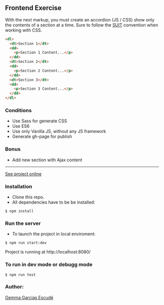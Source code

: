 ## Frontend Exercise

With the next markup, you must create an accordion (JS / CSS) show only the contents of a section at a time.
Sure to follow the [SUIT](https://suitcss.github.io/) convention when working with CSS.


```html
<dl>
  <dt>Section 1</dt>
  <dd>
    <p>Section 1 Content...</p>
  </dd>
  <dt>Section 2</dt>
  <dd>
    <p>Section 2 Content...</p>
  </dd>
  <dt>Section 3</dt>
  <dd>
    <p>Section 3 Content...</p>
  </dd>
</dl>
```

### Conditions
* Use Sass for generate CSS
* Use ES6
* Use only Vanilla JS, without any JS framework
* Generate gh-page for publish


### Bonus
* Add new section with Ajax content
---

[See project online](https://gemmagarcias.github.io/schibsted-frontend/docs/)

### Installation 
* Clone this repo.
* All dependencies have to be be installed:
```
$ npm install
```

### Run the server
* To launch the project in local enviroment:
```
$ npm run start:dev
```
Project is running at http://localhost:8080/

### To run in dev mode or debugg mode
```
$ npm run test
```

### Author:
[Gemma Garcias Escudé](https://www.linkedin.com/in/gemma-garcias-escud%C3%A9-1b242047/)




